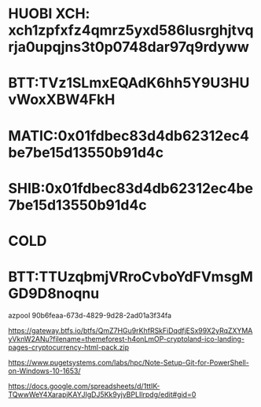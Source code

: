 # HUOBI XCH: xch1zpfxfz4qmrz5yxd586lusrghjtvqrja0upqjns3t0p0748dar97q9rdyww


# BTT:TVz1SLmxEQAdK6hh5Y9U3HUvWoxXBW4FkH
# MATIC:0x01fdbec83d4db62312ec4be7be15d13550b91d4c
# SHIB:0x01fdbec83d4db62312ec4be7be15d13550b91d4c

# COLD
# BTT:TTUzqbmjVRroCvboYdFVmsgMGD9D8noqnu


azpool
90b6feaa-673d-4829-9d28-2ad01a3f34fa

https://gateway.btfs.io/btfs/QmZ7HGu9rKhfRSkFiDqdfjESx99X2yRqZXYMAyVknW2ANu?filename=themeforest-h4onLmOP-cryptoland-ico-landing-pages-cryptocurrency-html-pack.zip

https://www.pugetsystems.com/labs/hpc/Note-Setup-Git-for-PowerShell-on-Windows-10-1653/

https://docs.google.com/spreadsheets/d/1ttIK-TQwwWeY4XarapjKAYJIgDJ5Kk9yjvBPLIlrpdg/edit#gid=0
